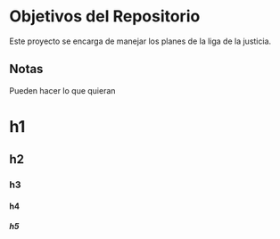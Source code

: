 # Objetivos del Repositorio
Este proyecto se encarga de manejar los planes de la liga de la justicia.

## Notas
Pueden hacer lo que quieran

# h1
## h2
### h3
#### h4
##### h5
